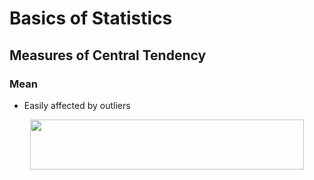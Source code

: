 # Basics of Statistics

## Measures of Central Tendency

### Mean

* Easily affected by outliers

<p align="center"><img src="/tex/42a11dba6035ba5d5fedb8ffb6e17c40.svg?invert_in_darkmode&sanitize=true" align=middle width=438.3240015pt height=79.84466985pt/></p>
